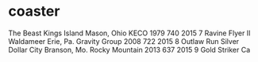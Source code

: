 # coaster

The Beast	Kings Island	Mason, Ohio	KECO	1979	740	2015
7	Ravine Flyer II	Waldameer	Erie, Pa.	Gravity Group	2008	722	2015
8	Outlaw Run	Silver Dollar City	Branson, Mo.	Rocky Mountain	2013	637	2015
9	Gold Striker	Ca
